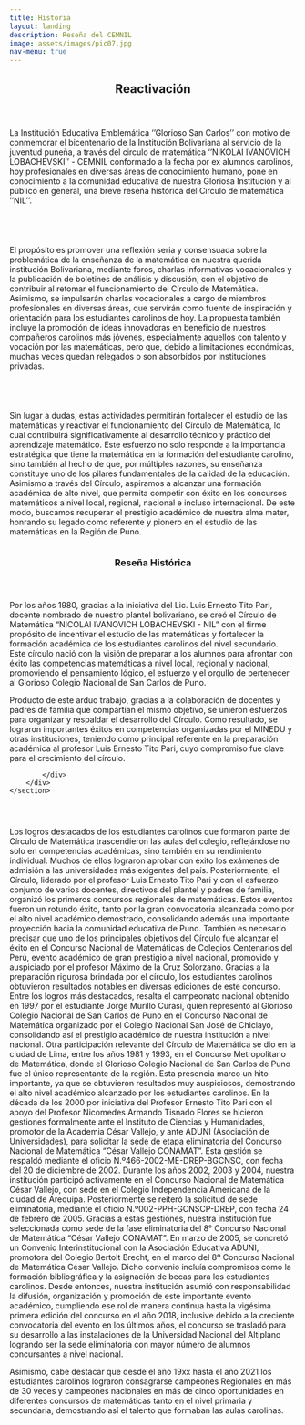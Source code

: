 ```yaml
---
title: Historia
layout: landing
description: Reseña del CEMNIL
image: assets/images/pic07.jpg
nav-menu: true
---
```


<!-- Main -->
<div id="main">

<!-- One -->
<section id="one">
	<div class="inner">
		<header class="major">
			<h2>Reactivación</h2>
		</header>
		<p>La Institución Educativa Emblemática ‘’Glorioso San Carlos’’ con motivo de conmemorar el bicentenario de la Institución Bolivariana al servicio de la juventud puneña, a través del circulo de matemática ‘’NIKOLAI IVANOVICH LOBACHEVSKI’’ - CEMNIL conformado a la fecha por ex alumnos carolinos, hoy profesionales en diversas áreas de conocimiento humano, pone en conocimiento a la comunidad educativa de nuestra Gloriosa Institución y al público en general, una breve reseña histórica del Circulo de matemática ‘’NIL’’.</p>
	</div>
</section>

<!-- Two -->
<section id="two" class="spotlights">
	<section>
		<a href="generic.html" class="image">
			<img src="{% link assets/images/pic08.jpg %}" alt="" data-position="center center" />
		</a>
		<div class="content">
			<div class="inner">
				<header class="major">
					<h3></h3>
				</header>
				<p>El propósito es promover una reflexión seria y consensuada sobre la problemática de la enseñanza de la matemática en nuestra querida institución Bolivariana, mediante foros, charlas informativas vocacionales y la publicación de boletines de análisis y discusión, con el objetivo de contribuir al retomar el funcionamiento del Círculo de Matemática. Asimismo, se impulsarán charlas vocacionales a cargo de miembros profesionales en diversas áreas, que servirán como fuente de inspiración y orientación para los estudiantes carolinos de hoy. La propuesta también incluye la promoción de ideas innovadoras en beneficio de nuestros compañeros carolinos más jóvenes, especialmente aquellos con talento y vocación por las matemáticas, pero que, debido a limitaciones económicas, muchas veces quedan relegados o son absorbidos por instituciones privadas.</p>
				<!-- 
				<ul class="actions">
					<li><a href="generic.html" class="button">Learn more</a></li>
				</ul>
				-->
			</div>
		</div>
	</section>
	<section>
		<a href="generic.html" class="image">
			<img src="{% link assets/images/p100.jpg %}" alt="" data-position="top center" />
		</a>
		<div class="content">
			<div class="inner">
				<header class="major">
					<h3></h3>
				</header>
				<p>Sin lugar a dudas, estas actividades permitirán fortalecer el estudio de las matemáticas y reactivar el funcionamiento del Círculo de Matemática, lo cual contribuirá significativamente al desarrollo técnico y práctico del aprendizaje matemático. Este esfuerzo no solo responde a la importancia estratégica que tiene la matemática en la formación del estudiante carolino, sino también al hecho de que, por múltiples razones, su enseñanza constituye uno de los pilares fundamentales de la calidad de la educación. Asimismo a través del Círculo, aspiramos a alcanzar una formación académica de alto nivel, que permita competir con éxito en los concursos matemáticos a nivel local, regional, nacional e incluso internacional. De este modo, buscamos recuperar el prestigio académico de nuestra alma mater, honrando su legado como referente y pionero en el estudio de las matemáticas en la Región de Puno.</p>
				<!--
				<ul class="actions">
					<li><a href="generic.html" class="button">Learn more</a></li>
				</ul>
				-->
			</div>
		</div>
	</section>
	<section>
		<a href="generic.html" class="image">
			<img src="{% link assets/images/p101.jpg %}" alt="" data-position="25% 25%" />
		</a>
		<div class="content">
			<div class="inner">
				<header class="major">
					<h3>Reseña Histórica</h3>
				</header>
				<p>Por los años 1980, gracias a la iniciativa del Lic. Luis Ernesto Tito Pari, docente nombrado de nuestro plantel bolivariano, se creó el Círculo de Matemática “NICOLAI IVANOVICH LOBACHEVSKI - NIL” con el firme propósito de incentivar el estudio de las matemáticas y fortalecer la formación académica de los estudiantes carolinos del nivel secundario. Este círculo nació con la visión de preparar a los alumnos para afrontar con éxito las competencias matemáticas a nivel local, regional y nacional, promoviendo el pensamiento lógico, el esfuerzo y el orgullo de pertenecer al Glorioso Colegio Nacional de San Carlos de Puno.</p>
				<p>
Producto de este arduo trabajo, gracias a la colaboración de docentes y padres de familia que compartían el mismo objetivo, se unieron esfuerzos para organizar y respaldar el desarrollo del Círculo. Como resultado, se lograron importantes éxitos en competencias organizadas por el MINEDU y otras instituciones, teniendo como principal referente en la preparación académica al profesor Luis Ernesto Tito Pari, cuyo compromiso fue clave para el crecimiento del círculo.</p>
				
			</div>
		</div>
	</section>
</section>

<!-- Three -->
<section id="three">
	<div class="inner">
		<header class="major">
			<h2></h2>
		</header>
		<p>Los logros destacados de los estudiantes carolinos que formaron parte del Círculo de Matemática trascendieron las aulas del colegio, reflejándose no solo en competencias académicas, sino también en su rendimiento individual. Muchos de ellos lograron aprobar con éxito los exámenes de admisión a las universidades más exigentes del país.
Posteriormente, el Círculo, liderado por el profesor Luis Ernesto Tito Pari y con el esfuerzo conjunto de varios docentes, directivos del plantel y padres de familia, organizó los primeros concursos regionales de matemáticas. Estos eventos fueron un rotundo éxito, tanto por la gran convocatoria alcanzada como por el alto nivel académico demostrado, consolidando además una importante proyección hacia la comunidad educativa de Puno.
También es necesario precisar que uno de los principales objetivos del Círculo fue alcanzar el éxito en el Concurso Nacional de Matemáticas de Colegios Centenarios del Perú, evento académico de gran prestigio a nivel nacional, promovido y auspiciado por el profesor Máximo de la Cruz Solorzano. Gracias a la preparación rigurosa brindada por el círculo, los estudiantes carolinos obtuvieron resultados notables en diversas ediciones de este concurso. Entre los logros más destacados, resalta el campeonato nacional obtenido en 1997 por el estudiante Jorge Murillo Curasi, quien representó al Glorioso Colegio Nacional de San Carlos de Puno en el Concurso Nacional de Matemática organizado por el Colegio Nacional San José de Chiclayo, consolidando así el prestigio académico de nuestra institución a nivel nacional. Otra participación relevante del Círculo de Matemática se dio en la ciudad de Lima, entre los años 1981 y 1993, en el Concurso Metropolitano de Matemática, donde el Glorioso Colegio Nacional de San Carlos de Puno fue el único representante de la región. Esta presencia marco un hito importante, ya que se obtuvieron resultados muy auspiciosos, demostrando el alto nivel académico alcanzado por los estudiantes carolinos.
En la década de los 2000 por iniciativa del Profesor Ernesto Tito Pari con el apoyo del Profesor Nicomedes Armando Tisnado Flores se hicieron gestiones formalmente ante el Instituto de Ciencias y Humanidades, promotor de la Academia César Vallejo, y ante ADUNI (Asociación de Universidades), para solicitar la sede de etapa eliminatoria del Concurso Nacional de Matemática “César Vallejo CONAMAT”. Esta gestión se respaldó mediante el oficio N.º466-2002-ME-DREP-BGCNSC, con fecha del 20 de diciembre de 2002. Durante los años 2002, 2003 y 2004, nuestra institución participó activamente en el Concurso Nacional de Matemática César Vallejo, con sede en el Colegio Independencia Americana de la ciudad de Arequipa. Posteriormente se reiteró la solicitud de sede eliminatoria, mediante el oficio N.º002-PPH-GCNSCP-DREP, con fecha 24 de febrero de 2005. Gracias a estas gestiones, nuestra institución fue seleccionada como sede de la fase eliminatoria del 8° Concurso Nacional de Matemática “César Vallejo CONAMAT”. En marzo de 2005, se concretó un Convenio Interinstitucional con la Asociación Educativa ADUNI, promotora del Colegio Bertolt Brecht, en el marco del 8º Concurso Nacional de Matemática César Vallejo. Dicho convenio incluía compromisos como la formación bibliográfica y la asignación de becas para los estudiantes carolinos.
Desde entonces, nuestra institución asumió con responsabilidad la difusión, organización y promoción de este importante evento académico, cumpliendo ese rol de manera continua hasta la vigésima primera edición del concurso en el año 2018, inclusive debido a la creciente convocatoria del evento en los últimos años, el concurso se trasladó para su desarrollo a las instalaciones de la Universidad Nacional del Altiplano logrando ser la sede eliminatoria con mayor número de alumnos concursantes a nivel nacional.

Asimismo, cabe destacar que desde el año 19xx hasta el año 2021 los estudiantes carolinos lograron consagrarse campeones Regionales en más de 30 veces y campeones nacionales en más de cinco oportunidades en diferentes concursos de matemáticas tanto en el nivel primaria y secundaria, demostrando así el talento que formaban las aulas carolinas. 
</p>
	</div>
</section>

</div>
